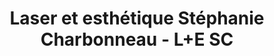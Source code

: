 ---
title: "Laser et esthétique Stéphanie Charbonneau - L+E SC"
url: /vaudreuil-dorion/laser-et-esthetique-stephanie-charbonneau-l-e-sc/
shop: Kosmetik
---